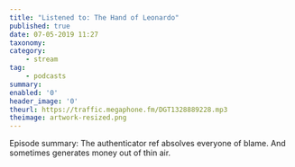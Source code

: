 ```yaml
---
title: "Listened to: The Hand of Leonardo"
published: true
date: 07-05-2019 11:27
taxonomy:
category:
	- stream
tag:
	- podcasts
summary:
enabled: '0'
header_image: '0'
theurl: https://traffic.megaphone.fm/DGT1328889228.mp3
theimage: artwork-resized.png
--- 
```

Episode summary: The authenticator ref absolves everyone of blame. And sometimes generates money out of thin air.

